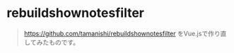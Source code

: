 # rebuildshownotesfilter

> https://github.com/tamanishi/rebuildshownotesfilter をVue.jsで作り直してみたものです。
